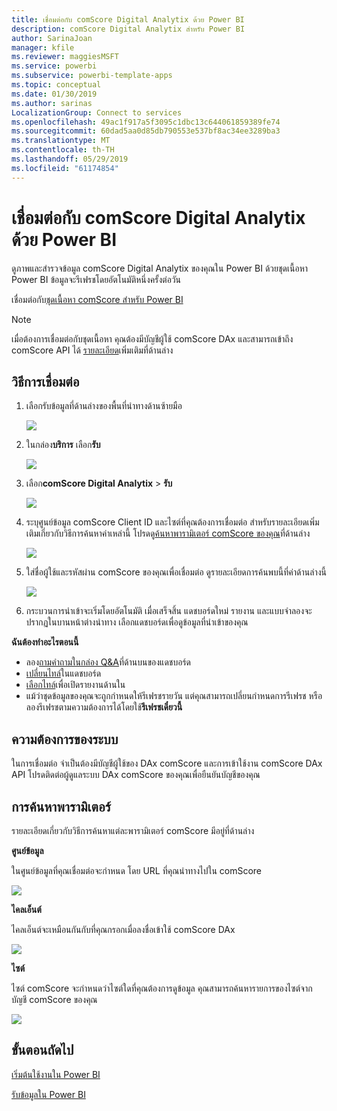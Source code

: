```yaml
---
title: เชื่อมต่อกับ comScore Digital Analytix ด้วย Power BI
description: comScore Digital Analytix สำหรับ Power BI
author: SarinaJoan
manager: kfile
ms.reviewer: maggiesMSFT
ms.service: powerbi
ms.subservice: powerbi-template-apps
ms.topic: conceptual
ms.date: 01/30/2019
ms.author: sarinas
LocalizationGroup: Connect to services
ms.openlocfilehash: 49ac1f917a5f3095c1dbc13c644061859389fe74
ms.sourcegitcommit: 60dad5aa0d85db790553e537bf8ac34ee3289ba3
ms.translationtype: MT
ms.contentlocale: th-TH
ms.lasthandoff: 05/29/2019
ms.locfileid: "61174854"
---
```

# <a name="connect-to-comscore-digital-analytix-with-power-bi"></a>เชื่อมต่อกับ comScore Digital Analytix ด้วย Power BI
ดูภาพและสำรวจข้อมูล comScore Digital Analytix ของคุณใน Power BI ด้วยชุดเนื้อหา Power BI ข้อมูลจะรีเฟรชโดยอัตโนมัติหนึ่งครั้งต่อวัน

เชื่อมต่อกับ[ชุดเนื้อหา comScore สำหรับ Power BI](https://app.powerbi.com/getdata/services/comscore)

>[!NOTE]
>เมื่อต้องการเชื่อมต่อกับชุดเนื้อหา คุณต้องมีบัญชีผู้ใช้ comScore DAx และสามารถเข้าถึง comScore API ได้ [รายละเอียด](#Requirements)เพิ่มเติมที่ด้านล่าง

## <a name="how-to-connect"></a>วิธีการเชื่อมต่อ
1. เลือกรับข้อมูลที่ด้านล่างของพื้นที่นำทางด้านซ้ายมือ
   
   ![](media/service-connect-to-connect-to/getdata.png)
2. ในกล่อง**บริการ** เลือก**รับ**
   
   ![](media/service-connect-to-connect-to/services.png)
3. เลือก**comScore Digital Analytix** \> **รับ**
   
   ![](media/service-connect-to-connect-to/comscore.png)
4. ระบุศูนย์ข้อมูล comScore Client ID และไซต์ที่คุณต้องการเชื่อมต่อ สำหรับรายละเอียดเพิ่มเติมเกี่ยวกับวิธีการค้นหาค่าเหล่านี้ โปรดดู[ค้นหาพารามิเตอร์ comScore ของคุณ](#FindingParams)ที่ด้านล่าง
   
   ![](media/service-connect-to-connect-to/parameters.png)
5. ใส่ชื่อผู้ใช้และรหัสผ่าน comScore ของคุณเพื่อเชื่อมต่อ ดูรายละเอียดการค้นพบนี้ที่ค่าด้านล่างนี้
   
   ![](media/service-connect-to-connect-to/creds.png)
6. กระบวนการนำเข้าจะเริ่มโดยอัตโนมัติ เมื่อเสร็จสิ้น แดชบอร์ดใหม่ รายงาน และแบบจำลองจะปรากฏในบานหน้าต่างนำทาง เลือกแดชบอร์ดเพื่อดูข้อมูลที่นำเข้าของคุณ

**ฉันต้องทำอะไรตอนนี้**

* ลอง[ถามคำถามในกล่อง Q&A](consumer/end-user-q-and-a.md)ที่ด้านบนของแดชบอร์ด
* [เปลี่ยนไทล์](service-dashboard-edit-tile.md)ในแดชบอร์ด
* [เลือกไทล์](consumer/end-user-tiles.md)เพื่อเปิดรายงานด้านใน
* แม้ว่าชุดข้อมูลของคุณจะถูกกำหนดให้รีเฟรชรายวัน แต่คุณสามารถเปลี่ยนกำหนดการรีเฟรช หรือลองรีเฟรชตามความต้องการได้โดยใช้**รีเฟรชเดี๋ยวนี้**

<a name="Requirements"></a>

## <a name="system-requirements"></a>ความต้องการของระบบ
ในการเชื่อมต่อ จำเป็นต้องมีบัญชีผู้ใช้ของ DAx comScore และการเข้าใช้งาน comScore DAx API โปรดติดต่อผู้ดูแลระบบ DAx comScore ของคุณเพื่อยืนยันบัญชีของคุณ

<a name="FindingParams"></a>

## <a name="finding-parameters"></a>การค้นหาพารามิเตอร์
รายละเอียดเกี่ยวกับวิธีการค้นหาแต่ละพารามิเตอร์ comScore มีอยู่ที่ด้านล่าง

**ศูนย์ข้อมูล**

ในศูนย์ข้อมูลที่คุณเชื่อมต่อจะกำหนด โดย URL ที่คุณนำทางไปใน comScore

![](media/service-connect-to-connect-to/comscore_url.png) 

**ไคลเอ็นต์**

ไคลเอ็นต์จะเหมือนกันกับที่คุณกรอกเมื่อลงชื่อเข้าใช้ comScore DAx

![](media/service-connect-to-connect-to/comscore_signin.png) 

**ไซต์**

ไซต์ comScore จะกำหนดว่าไซต์ใดที่คุณต้องการดูข้อมูล คุณสามารถค้นหารายการของไซต์จากบัญชี comScore ของคุณ

![](media/service-connect-to-connect-to/comscore_sites.png)

## <a name="next-steps"></a>ขั้นตอนถัดไป
[เริ่มต้นใช้งานใน Power BI](service-get-started.md)

[รับข้อมูลใน Power BI](service-get-data.md)

